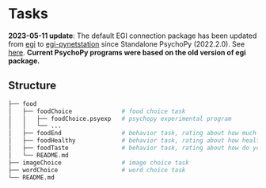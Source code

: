 # Tasks

**2023-05-11 update**: The default EGI connection package has been updated from [egi](https://pypi.org/project/egi) to [egi-pynetstation](https://pypi.org/project/egi-pynetstation) since Standalone PsychoPy (2022.2.0). See [here](https://psychopy.org/api/hardware/egi.html). **Current PsychoPy programs were based on the old version of egi package.**

## Structure

```bash
├── food
│   ├── foodChoice              # food choice task
│   │   ├── foodChoice.psyexp   # psychopy experimental program
│   │   └── ...
│   ├── foodEnd                 # behavior task, rating about how much do you want to eat this food after the experiment
│   ├── foodHealthy             # behavior task, rating about how healthy do you think this food is
│   ├── foodTaste               # behavior task, rating about how do you like this food
│   └── README.md
├── imageChoice                 # image choice task
├── wordChoice                  # word choice task
└── README.md
```
